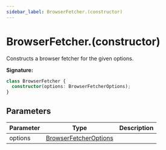 ```yaml
---
sidebar_label: BrowserFetcher.(constructor)
---
```


# BrowserFetcher.(constructor)

Constructs a browser fetcher for the given options.

**Signature:**

```typescript
class BrowserFetcher {
  constructor(options: BrowserFetcherOptions);
}
```

## Parameters

| Parameter | Type                                                          | Description |
| --------- | ------------------------------------------------------------- | ----------- |
| options   | [BrowserFetcherOptions](./puppeteer.browserfetcheroptions.md) |             |
